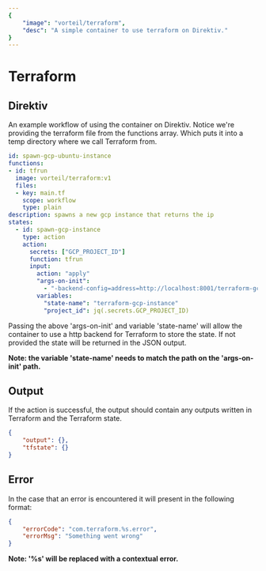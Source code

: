 ```yaml
---
{
    "image": "vorteil/terraform",
    "desc": "A simple container to use terraform on Direktiv."
}
---
```


# Terraform

## Direktiv
An example workflow of using the container on Direktiv. Notice we're providing the terraform file from the functions array. Which puts it into a temp directory where we call Terraform from.

```yaml
id: spawn-gcp-ubuntu-instance
functions:
- id: tfrun
  image: vorteil/terraform:v1
  files:
  - key: main.tf
    scope: workflow
    type: plain
description: spawns a new gcp instance that returns the ip
states:
  - id: spawn-gcp-instance
    type: action
    action:
      secrets: ["GCP_PROJECT_ID"]
      function: tfrun
      input: 
        action: "apply"
        "args-on-init":
          - "-backend-config=address=http://localhost:8001/terraform-gcp-instance"
        variables:
          "state-name": "terraform-gcp-instance"
          "project_id": jq(.secrets.GCP_PROJECT_ID)
```

Passing the above 'args-on-init' and variable 'state-name' will allow the container to use a http backend for Terraform to store the state. If not provided the state will be returned in the JSON output.

**Note: the variable 'state-name' needs to match the path on the 'args-on-init' path.**

## Output

If the action is successful, the output should contain any outputs written in Terraform and the Terraform state.

```json
{
    "output": {},
    "tfstate": {}
}
```

## Error

In the case that an error is encountered it will present in the following format:

```json
{
    "errorCode": "com.terraform.%s.error",
    "errorMsg": "Something went wrong"
}
```

**Note: '%s' will be replaced with a contextual error.**
